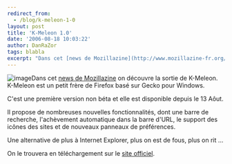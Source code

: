 ```yaml
---
redirect_from:
  - /blog/k-meleon-1-0
layout: post
title: 'K-Meleon 1.0'
date: '2006-08-18 10:03:22'
author: DanRaZor
tags: blabla
excerpt: "Dans cet [news de Mozillazine](http://www.mozillazine-fr.org/archive.phtml?article=15707) on découvre la sortie de K-Meleon.   K-Meleon est un petit frère de Firefox basé sur Gecko pour Windows.  \n  \nC'est une première version non béta et elle est disponible depuis le 13 Aôut.  \n  \nIl propose de nombreuses nouvelles fonctionnalités,      …"
---
```


![image]({http://kmeleon.sourceforge.net/gfx/kmelogo.gif})Dans cet [news de Mozillazine](http://www.mozillazine-fr.org/archive.phtml?article=15707) on découvre la sortie de K-Meleon.   K-Meleon est un petit frère de Firefox basé sur Gecko pour Windows.

C'est une première version non béta et elle est disponible depuis le 13 Aôut.

Il propose de nombreuses nouvelles fonctionnalités, dont une barre de recherche, l'achèvement automatique dans la barre d'URL, le support des icônes des sites et de nouveaux panneaux de préférences.

Une alternative de plus à Internet Explorer, plus on est de fous, plus on rit ...

On le trouvera en téléchargement sur le [site officiel](http://kmeleon.sourceforge.net/).
